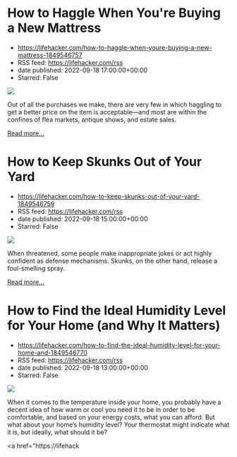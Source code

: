 # How to Haggle When You're Buying a New Mattress
 - https://lifehacker.com/how-to-haggle-when-youre-buying-a-new-mattress-1849546757
 - RSS feed: https://lifehacker.com/rss
 - date published: 2022-09-18 17:00:00+00:00
 - Starred: False

<img src="https://i.kinja-img.com/gawker-media/image/upload/s--XZHOqS_y--/c_fit,fl_progressive,q_80,w_636/29282422efcd94e392147b4ac7564f58.jpg" /><p>Out of all the purchases we make, there are very few in which haggling to get a better price on the item is acceptable—and most are within the confines of flea markets, antique shows, and estate sales. </p><p><a href="https://lifehacker.com/how-to-haggle-when-youre-buying-a-new-mattress-1849546757">Read more...</a></p>

# How to Keep Skunks Out of Your Yard
 - https://lifehacker.com/how-to-keep-skunks-out-of-your-yard-1849546759
 - RSS feed: https://lifehacker.com/rss
 - date published: 2022-09-18 15:00:00+00:00
 - Starred: False

<img src="https://i.kinja-img.com/gawker-media/image/upload/s--pyZG5jns--/c_fit,fl_progressive,q_80,w_636/bcd7ca0a5fe22b20ec61a9176c9a5f88.jpg" /><p>When threatened, some people make inappropriate jokes or act highly confident as defense mechanisms. Skunks, on the other hand, release a foul-smelling spray. </p><p><a href="https://lifehacker.com/how-to-keep-skunks-out-of-your-yard-1849546759">Read more...</a></p>

# How to Find the Ideal Humidity Level for Your Home (and Why It Matters)
 - https://lifehacker.com/how-to-find-the-ideal-humidity-level-for-your-home-and-1849546770
 - RSS feed: https://lifehacker.com/rss
 - date published: 2022-09-18 13:00:00+00:00
 - Starred: False

<img src="https://i.kinja-img.com/gawker-media/image/upload/s--h2kVYzLP--/c_fit,fl_progressive,q_80,w_636/372d8a8399c7a402cc0889e4089e7487.jpg" /><p>When it comes to the temperature inside your home, you probably have a decent idea of how warm or cool you need it to be in order to be comfortable, and based on your energy costs, what you can afford. But what about your home’s humidity level? Your thermostat might indicate what it is, but ideally, what should it be?</p><p><a href="https://lifehack

